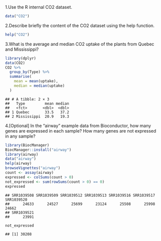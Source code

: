 1.Use the R internal CO2 dataset.

``` r
data("CO2")
```

2.Describe briefly the content of the CO2 dataset using the help
function.

``` r
help("CO2")
```

3.What is the average and median CO2 uptake of the plants from Quebec
and Mississippi?

``` r
library(dplyr)
data(CO2)
CO2 %>%
  group_by(Type) %>%
  summarise(
    mean = mean(uptake),
    median = median(uptake)
  )
```

    ## # A tibble: 2 × 3
    ##   Type         mean median
    ##   <fct>       <dbl>  <dbl>
    ## 1 Quebec       33.5   37.2
    ## 2 Mississippi  20.9   19.3

4.\[Optional\] In the “airway” example data from Bioconductor, how many
genes are expressed in each sample? How many genes are not expressed in
any sample?

``` r
library(BiocManager)
BiocManager::install("airway")
library(airway)
data("airway")
help(airway)
browseVignettes("airway")
count <- assay(airway)
expressed <- colSums(count > 0)
not_expressed <- sum(rowSums(count > 0) == 0)
expressed
```

    ## SRR1039508 SRR1039509 SRR1039512 SRR1039513 SRR1039516 SRR1039517 SRR1039520 
    ##      24633      24527      25699      23124      25508      25998      24662 
    ## SRR1039521 
    ##      23991

``` r
not_expressed
```

    ## [1] 30208

